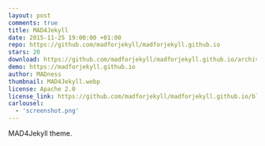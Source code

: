 ```yaml
---
layout: post
comments: true
title: MAD4Jekyll
date: 2015-11-25 19:00:00 +01:00
repo: https://github.com/madforjekyll/madforjekyll.github.io
stars: 20
download: https://github.com/madforjekyll/madforjekyll.github.io/archive/master.zip
demo: https://madforjekyll.github.io
author: MADness
thumbnail: MAD4Jekyll.webp
license: Apache 2.0
license_link: https://github.com/madforjekyll/madforjekyll.github.io/blob/master/Apache%20LICENSE%20Version%202.0.markdown
carlousel:
  - 'screenshot.png'
---
```


MAD4Jekyll theme.
